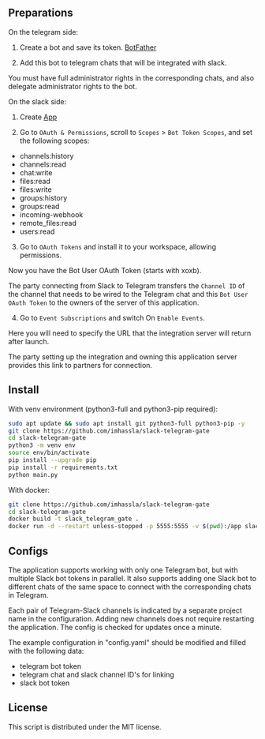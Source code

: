 ## Preparations

On the telegram side:

1) Create a bot and save its token. [BotFather](https://t.me/BotFather)

2) Add this bot to telegram chats that will be integrated with slack.
   
You must have full administrator rights in the corresponding chats, and also delegate administrator rights to the bot.

On the slack side:

1) Create [App](https://api.slack.com/apps)

2) Go to `OAuth & Permissions`, scroll to `Scopes` > `Bot Token Scopes`, and set the following scopes:
- channels:history
- channels:read
- chat:write
- files:read
- files:write
- groups:history
- groups:read
- incoming-webhook
- remote_files:read
- users:read

3) Go to `OAuth Tokens` and install it to your workspace, allowing permissions.
   
Now you have the Bot User OAuth Token (starts with xoxb).

The party connecting from Slack to Telegram transfers the `Channel ID` of the channel that needs to be wired to the Telegram chat and this `Bot User OAuth Token` to the owners of the server of this application.


4) Go to `Event Subscriptions` and switch On `Enable Events`.
   
Here you will need to specify the URL that the integration server will return after launch.

The party setting up the integration and owning this application server provides this link to partners for connection.

## Install
With venv environment (python3-full and python3-pip required):

```bash
sudo apt update && sudo apt install git python3-full python3-pip -y
git clone https://github.com/imhassla/slack-telegram-gate
cd slack-telegram-gate
python3 -m venv env
source env/bin/activate
pip install --upgrade pip
pip install -r requirements.txt
python main.py
```

With docker:
```bash
git clone https://github.com/imhassla/slack-telegram-gate
cd slack-telegram-gate
docker build -t slack_telegram_gate .
docker run -d --restart unless-stopped -p 5555:5555 -v $(pwd):/app slack_telegram_gate
```

## Configs
The application supports working with only one Telegram bot, but with multiple Slack bot tokens in parallel.
It also supports adding one Slack bot to different chats of the same space to connect with the corresponding chats in Telegram.

Each pair of Telegram-Slack channels is indicated by a separate project name in the configuration.
Adding new channels does not require restarting the application. The config is checked for updates once a minute.

The example configuration in "config.yaml" should be modified and filled with the following data:

- telegram bot token 
- telegram chat and slack channel ID's for linking
- slack bot token

## License

This script is distributed under the MIT license. 
